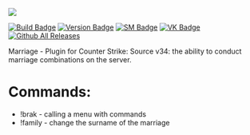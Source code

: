 <img src = "https://user-images.githubusercontent.com/50577139/159267670-4ccae96b-e384-4d7b-be7f-046f89b0a2fd.jpg"></img>

[![Build Badge](https://img.shields.io/badge/build-passing-green)](https://github.com/Akllike/Marriage/releases)
[![Version Badge](https://img.shields.io/badge/version-1.5.2-orange)](https://github.com/Akllike/Marriage/releases/tag/v1.5.2)
[![SM Badge](https://img.shields.io/badge/SourceMod-1.11-orange)](https://www.sourcemod.net/)
[![VK Badge](https://img.shields.io/badge/VK-jquerry-blue)](https://vk.com/jquerry)
[![Github All Releases](https://img.shields.io/github/downloads/Akllike/Marriage)]()
<p>Marriage - Plugin for Counter Strike: Source v34: the ability to conduct marriage combinations on the server.</p>

<h1>Commands: </h1>
    <ul>
        <li>!brak - calling a menu with commands</li>
        <li>!family - change the surname of the marriage</li>
    </ul>
